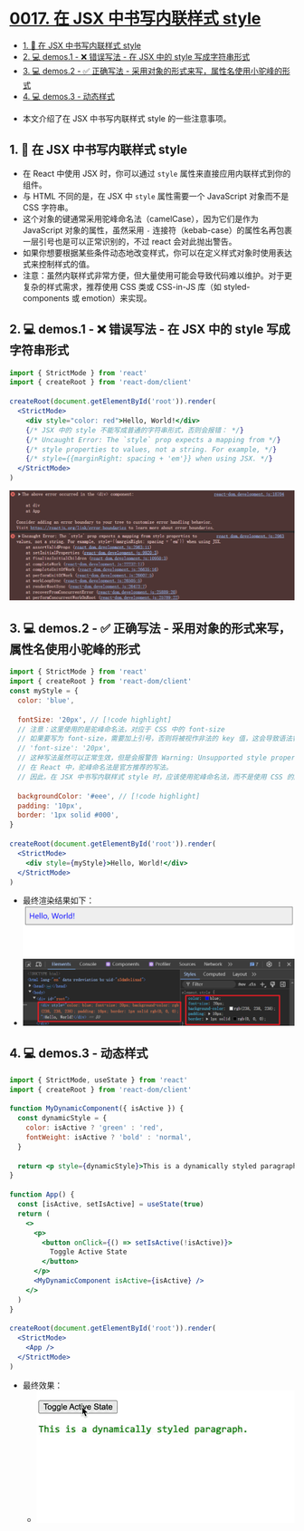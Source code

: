 # [0017. 在 JSX 中书写内联样式 style](https://github.com/Tdahuyou/react/tree/main/0017.%20%E5%9C%A8%20JSX%20%E4%B8%AD%E4%B9%A6%E5%86%99%E5%86%85%E8%81%94%E6%A0%B7%E5%BC%8F%20style)

<!-- region:toc -->
- [1. 📒 在 JSX 中书写内联样式 style](#1--在-jsx-中书写内联样式-style)
- [2. 💻 demos.1 - ❌ 错误写法 - 在 JSX 中的 style 写成字符串形式](#2--demos1----错误写法---在-jsx-中的-style-写成字符串形式)
- [3. 💻 demos.2 - ✅ 正确写法 - 采用对象的形式来写，属性名使用小驼峰的形式](#3--demos2----正确写法---采用对象的形式来写属性名使用小驼峰的形式)
- [4. 💻 demos.3 - 动态样式](#4--demos3---动态样式)
<!-- endregion:toc -->
- 本文介绍了在 JSX 中书写内联样式 style 的一些注意事项。

## 1. 📒 在 JSX 中书写内联样式 style

- 在 React 中使用 JSX 时，你可以通过 `style` 属性来直接应用内联样式到你的组件。
- 与 HTML 不同的是，在 JSX 中 `style` 属性需要一个 JavaScript 对象而不是 CSS 字符串。
- 这个对象的键通常采用驼峰命名法（camelCase），因为它们是作为 JavaScript 对象的属性，虽然采用 `-` 连接符（kebab-case）的属性名再包裹一层引号也是可以正常识别的，不过 react 会对此抛出警告。
- 如果你想要根据某些条件动态地改变样式，你可以在定义样式对象时使用表达式来控制样式的值。
- 注意：虽然内联样式非常方便，但大量使用可能会导致代码难以维护。对于更复杂的样式需求，推荐使用 CSS 类或 CSS-in-JS 库（如 styled-components 或 emotion）来实现。

## 2. 💻 demos.1 - ❌ 错误写法 - 在 JSX 中的 style 写成字符串形式

```jsx
import { StrictMode } from 'react'
import { createRoot } from 'react-dom/client'

createRoot(document.getElementById('root')).render(
  <StrictMode>
    <div style="color: red">Hello, World!</div>
    {/* JSX 中的 style 不能写成普通的字符串形式，否则会报错： */}
    {/* Uncaught Error: The `style` prop expects a mapping from */}
    {/* style properties to values, not a string. For example, */}
    {/* style={{marginRight: spacing + 'em'}} when using JSX. */}
  </StrictMode>
)
```

![](assets/2024-09-29-09-12-33.png)

## 3. 💻 demos.2 - ✅ 正确写法 - 采用对象的形式来写，属性名使用小驼峰的形式

```jsx
import { StrictMode } from 'react'
import { createRoot } from 'react-dom/client'
const myStyle = {
  color: 'blue',

  fontSize: '20px', // [!code highlight]
  // 注意：这里使用的是驼峰命名法，对应于 CSS 中的 font-size
  // 如果要写为 font-size，需要加上引号，否则将被视作非法的 key 值，这会导致语法错误。
  // 'font-size': '20px',
  // 这种写法虽然可以正常生效，但是会报警告 Warning: Unsupported style property font-size. Did you mean fontSize?
  // 在 React 中，驼峰命名法是官方推荐的写法。
  // 因此，在 JSX 中书写内联样式 style 时，应该使用驼峰命名法，而不是使用 CSS 的原始写法。

  backgroundColor: '#eee', // [!code highlight]
  padding: '10px',
  border: '1px solid #000',
}

createRoot(document.getElementById('root')).render(
  <StrictMode>
    <div style={myStyle}>Hello, World!</div>
  </StrictMode>
)
```

- 最终渲染结果如下：
- ![](assets/2024-09-29-09-09-42.png)

## 4. 💻 demos.3 - 动态样式

```jsx
import { StrictMode, useState } from 'react'
import { createRoot } from 'react-dom/client'

function MyDynamicComponent({ isActive }) {
  const dynamicStyle = {
    color: isActive ? 'green' : 'red',
    fontWeight: isActive ? 'bold' : 'normal',
  }

  return <p style={dynamicStyle}>This is a dynamically styled paragraph.</p>
}

function App() {
  const [isActive, setIsActive] = useState(true)
  return (
    <>
      <p>
        <button onClick={() => setIsActive(!isActive)}>
          Toggle Active State
        </button>
      </p>
      <MyDynamicComponent isActive={isActive} />
    </>
  )
}

createRoot(document.getElementById('root')).render(
  <StrictMode>
    <App />
  </StrictMode>
)
```

- 最终效果：
  - ![](assets/1.gif)
